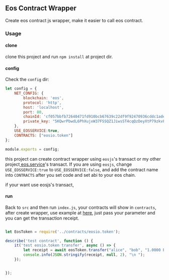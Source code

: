 ## Eos Contract Wrapper

Create eos contract js wrapper, make it easier to call eos contract.



### Usage

#### clone

clone this project and run `npm install`  at project dir.



#### config

Check the `config`  dir:

```js
let config = {
    NET_CONFIG: {
        blockchain: 'eos',
        protocol: 'http',
        host: 'localhost',
        port: 80,
        chainId: 'cf057bbfb72640471fd910bcb67639c22df9f92470936cddc1ade0e2f2e7dc4f',
        private_key: "5KQwrPbwdL6PhXujxW37FSSQZ1JiwsST4cqQzDeyXtP79zkvFD3"
    },
    USE_EOSSERVICE:true,
    CONTRACTS: ["eosio.token"]
};

module.exports = config;
```

this project can create contract wrapper  using `eosjs`'s transact or my other project[ eos.service](https://github.com/clockknock/eos.service)'s transact. If you are using `eosjs`, change `USE_EOSSERVICE:true` to `USE_EOSSERVICE:false`, and add the contract name into `CONTRACTS` after you set code and set abi to your eos chain.



if your want use eosjs's transact,



#### run 

Back to `src`  and then run `index.js`, your contracts will show in `contracts`, after create wrapper, use example at [here](https://github.com/clockknock/eos-contract-wrapper/blob/master/test/test_wrapped_contract.js), just pass your parameter and you can get the transaction receipt.

```js

let EosToken = require('../contracts/eosio.token');

describe('test contract', function () {
    it('test eosio.token transfer', async () => {
        let receipt = await eosToken.transfer("alice", "bob", "1.0000 EOS", "test contract wrapper");
        console.info(JSON.stringify(receipt, null, 2), "\n ");
    });


});
```

